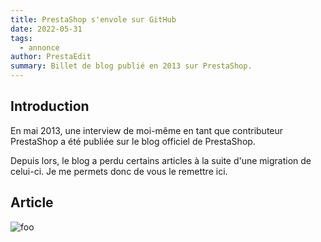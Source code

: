 ```yaml
---
title: PrestaShop s'envole sur GitHub
date: 2022-05-31
tags:
  - annonce
author: PrestaEdit
summary: Billet de blog publié en 2013 sur PrestaShop.
---
```


## Introduction

En mai 2013, une interview de moi-même en tant que contributeur PrestaShop a été publiée sur le blog officiel de PrestaShop.

Depuis lors, le blog a perdu certains articles à la suite d'une migration de celui-ci.
Je me permets donc de vous le remettre ici.

## Article

<a :href="$withBase('/posts/2022-05-31-contributors-interview/prestashop-s-envole-sur-github.png')">
  <img :src="$withBase('/posts/2022-05-31-contributors-interview/prestashop-s-envole-sur-github.png')" alt="foo">
</a>
